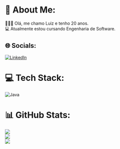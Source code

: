 # 💫 About Me:
🙋🏽‍♂️ Olá, me chamo Luiz e tenho 20 anos.<br>💻 Atualmente estou cursando Engenharia de Software.


## 🌐 Socials:
[![LinkedIn](https://img.shields.io/badge/LinkedIn-%230077B5.svg?logo=linkedin&logoColor=white)](https://linkedin.com/in/pancadev) 

# 💻 Tech Stack:
![Java](https://img.shields.io/badge/java-%23ED8B00.svg?style=flat&logo=java&logoColor=white)
# 📊 GitHub Stats:
![](https://github-readme-stats.vercel.app/api?username=PancaDEV&theme=dark&hide_border=false&include_all_commits=false&count_private=false)<br/>
![](https://github-readme-streak-stats.herokuapp.com/?user=PancaDEV&theme=dark&hide_border=false)<br/>
![](https://github-readme-stats.vercel.app/api/top-langs/?username=PancaDEV&theme=dark&hide_border=false&include_all_commits=false&count_private=false&layout=compact)

<!-- Proudly created with GPRM ( https://gprm.itsvg.in ) -->